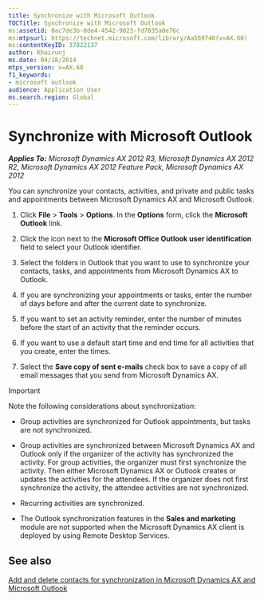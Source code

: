 ```yaml
---
title: Synchronize with Microsoft Outlook
TOCTitle: Synchronize with Microsoft Outlook
ms:assetid: 0ac7de3b-0de4-4542-9023-fd7035a0e76c
ms:mtpsurl: https://technet.microsoft.com/library/Aa569740(v=AX.60)
ms:contentKeyID: 37822137
author: Khairunj
ms.date: 04/18/2014
mtps_version: v=AX.60
f1_keywords:
- microsoft outlook
audience: Application User
ms.search.region: Global
---
```


# Synchronize with Microsoft Outlook 


_**Applies To:** Microsoft Dynamics AX 2012 R3, Microsoft Dynamics AX 2012 R2, Microsoft Dynamics AX 2012 Feature Pack, Microsoft Dynamics AX 2012_

You can synchronize your contacts, activities, and private and public tasks and appointments between Microsoft Dynamics AX and Microsoft Outlook.

1.  Click **File** \> **Tools** \> **Options**. In the **Options** form, click the **Microsoft Outlook** link.

2.  Click the icon next to the **Microsoft Office Outlook user identification** field to select your Outlook identifier.

3.  Select the folders in Outlook that you want to use to synchronize your contacts, tasks, and appointments from Microsoft Dynamics AX to Outlook.

4.  If you are synchronizing your appointments or tasks, enter the number of days before and after the current date to synchronize.

5.  If you want to set an activity reminder, enter the number of minutes before the start of an activity that the reminder occurs.

6.  If you want to use a default start time and end time for all activities that you create, enter the times.

7.  Select the **Save copy of sent e-mails** check box to save a copy of all email messages that you send from Microsoft Dynamics AX.


> [!IMPORTANT]
> <P>Note the following considerations about synchronization:</P>
> <UL>
> <LI>
> <P>Group activities are synchronized for Outlook appointments, but tasks are not synchronized.</P>
> <LI>
> <P>Group activities are synchronized between Microsoft Dynamics AX and Outlook only if the organizer of the activity has synchronized the activity. For group activities, the organizer must first synchronize the activity. Then either Microsoft Dynamics AX or Outlook creates or updates the activities for the attendees. If the organizer does not first synchronize the activity, the attendee activities are not synchronized.</P>
> <LI>
> <P>Recurring activities are synchronized.</P>
> <LI>
> <P>The Outlook synchronization features in the <STRONG>Sales and marketing</STRONG> module are not supported when the Microsoft Dynamics AX client is deployed by using Remote Desktop Services.</P></LI></UL>



## See also

[Add and delete contacts for synchronization in Microsoft Dynamics AX and Microsoft Outlook](add-and-delete-contacts-for-synchronization-in-microsoft-dynamics-ax-and-microsoft-outlook.md)

  


